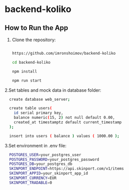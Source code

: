 # backend-koliko

## How to Run the App

1. Clone the repository:

   ```bash

   https://github.com/imronshoimov/backend-koliko

   cd backend-koliko

   npm install

   npm run start

   ```

2.Set tables and mock data in database folder:

```bash
  create database web_server;

  create table users(
    id serial primary key,
    balance numeric(15, 2) not null default 0.00,
    created_at timestamptz default current_timestamp
  );

  insert into users ( balance ) values ( 1000.00 );
```

3.Set environment in .env file:

```bash
  POSTGRES_USER=your_postgres_user
  POSTGRES_PASSWORD=your_postgres_password
  POSTGRES_DB=your_postgres_db
  SKINPORT_ENDPOINT=https://api.skinport.com/v1/items
  SKINPORT_APPID=your_skinport_app_id
  SKINPORT_CURRENCY=EUR
  SKINPORT_TRADABLE=0
```
